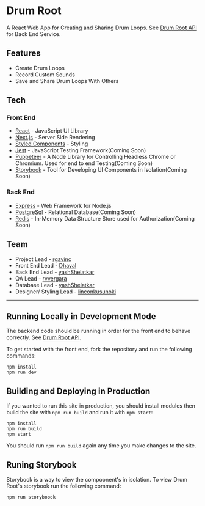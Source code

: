 # Drum Root

A React Web App for Creating and Sharing Drum Loops. See [Drum Root API](https://github.com/rgavinc/drum-root-api) for Back End Service.

## Features

- Create Drum Loops
- Record Custom Sounds
- Save and Share Drum Loops With Others

## Tech

### Front End

- [React](https://reactjs.org/) - JavaScript UI Library
- [Next.js](https://nextjs.org/) - Server Side Rendering
- [Styled Components](https://www.styled-components.com/) - Styling
- [Jest](https://jestjs.io/) - JavaScript Testing Framework(Coming Soon)
- [Puppeteer](https://developers.google.com/web/tools/puppeteer) - A Node Library for Controlling Headless Chrome or Chromium. Used for end to end Testing(Coming Soon)
- [Storybook](https://storybook.js.org/) - Tool for Developing UI Components in Isolation(Coming Soon)

### Back End

- [Express](https://expressjs.com/) - Web Framework for Node.js
- [PostgreSql](https://www.postgresql.org/) - Relational Database(Coming Soon)
- [Redis](https://redis.io/) - In-Memory Data Structure Store used for Authorization(Coming Soon)

## Team

- Project Lead - [rgavinc](https://github.com/rgavinc)
- Front End Lead - [Dhaval](https://github.com/Dhaval1403)
- Back End Lead - [yashShelatkar](https://github.com/yashShelatkar)
- QA Lead - [rvvergara](https://github.com/rvvergara)
- Database Lead - [yashShelatkar](https://github.com/yashShelatkar)
- Designer/ Styling Lead - [linconkusunoki](https://github.com/linconkusunoki)

---

## Running Locally in Development Mode

The backend code should be running in order for the front end to behave correctly. See [Drum Root API](https://github.com/rgavinc/drum-root-api).

To get started with the front end, fork the repository and run the following commands:

    npm install
    npm run dev

## Building and Deploying in Production

If you wanted to run this site in production, you should install modules then build the site with `npm run build` and run it with `npm start`:

    npm install
    npm run build
    npm start

You should run `npm run build` again any time you make changes to the site.

## Runing Storybook

Storybook is a way to view the compoonent's in isolation. To view Drum Root's storybook run the following command:

    npm run storyboook
